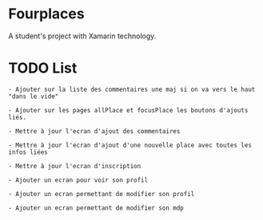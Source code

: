 ﻿# Fourplaces
A student's project with Xamarin technology.

# TODO List
    - Ajouter sur la liste des commentaires une maj si on va vers le haut "dans le vide"

    - Ajouter sur les pages allPlace et focusPlace les boutons d'ajouts liés.

    - Mettre à jour l'ecran d'ajout des commentaires

    - Mettre à jour l'ecran d'ajout d'une nouvelle place avec toutes les infos liées

    - Mettre à jour l'ecran d'inscription

    - Ajouter un ecran pour voir son profil

    - Ajouter un ecran permettant de modifier son profil

    - Ajouter un ecran permettant de modifier son mdp
